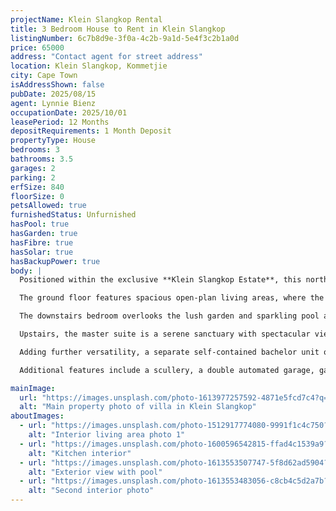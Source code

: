 ```yaml
---
projectName: Klein Slangkop Rental
title: 3 Bedroom House to Rent in Klein Slangkop
listingNumber: 6c7b8d9e-3f0a-4c2b-9a1d-5e4f3c2b1a0d
price: 65000
address: "Contact agent for street address"
location: Klein Slangkop, Kommetjie
city: Cape Town
isAddressShown: false
pubDate: 2025/08/15
agent: Lynnie Bienz
occupationDate: 2025/10/01
leasePeriod: 12 Months
depositRequirements: 1 Month Deposit
propertyType: House
bedrooms: 3
bathrooms: 3.5
garages: 2
parking: 2
erfSize: 840
floorSize: 0
petsAllowed: true
furnishedStatus: Unfurnished
hasPool: true
hasGarden: true
hasFibre: true
hasSolar: true
hasBackupPower: true
body: |
  Positioned within the exclusive **Klein Slangkop Estate**, this north-facing villa offers a sophisticated and private lifestyle in one of the most sought-after locations along the Cape Peninsula.

  The ground floor features spacious open-plan living areas, where the kitchen, dining, and lounge seamlessly flow together—flooded with natural light and designed for easy, elegant indoor outdoor living. A separate lounge provides a more intimate space, perfect as a TV room, reading nook, or home office.

  The downstairs bedroom overlooks the lush garden and sparkling pool and comes complete with its own dressing room and en-suite bathroom, ideal as a private guest suite or second master.

  Upstairs, the master suite is a serene sanctuary with spectacular views of Chapman's Peak and Noordhoek Beach. Light, sunny, and generously proportioned, it also includes a dressing room and a luxurious en-suite bathroom.

  Adding further versatility, a separate self-contained bachelor unit offers the perfect space for a home office, older children, or visiting guests. This unit serves as the third bedroom in the home.

  Additional features include a scullery, a double automated garage, garden irrigation, inverter, and alarm system. Enjoy secure, tranquil coastal living in a home designed for both comfort and style.

mainImage:
  url: "https://images.unsplash.com/photo-1613977257592-4871e5fcd7c4?q=80&w=2670&auto=format&fit=crop&ixlib=rb-4.0.3&ixid=M3wxMjA3fDB8MHxwaG90by1wYWdlfHx8fGVufDB8fHx8fA%3D%3D"
  alt: "Main property photo of villa in Klein Slangkop"
aboutImages:
  - url: "https://images.unsplash.com/photo-1512917774080-9991f1c4c750?q=80&w=2670&auto=format&fit=crop&ixlib=rb-4.0.3&ixid=M3wxMjA3fDB8MHxwaG90by1wYWdlfHx8fGVufDB8fHx8fA%3D%3D"
    alt: "Interior living area photo 1"
  - url: "https://images.unsplash.com/photo-1600596542815-ffad4c1539a9?q=80&w=2675&auto=format&fit=crop&ixlib=rb-4.0.3&ixid=M3wxMjA3fDB8MHxwaG90by1wYWdlfHx8fGVufDB8fHx8fA%3D%3D"
    alt: "Kitchen interior"
  - url: "https://images.unsplash.com/photo-1613553507747-5f8d62ad5904?q=80&w=2670&auto=format&fit=crop&ixlib=rb-4.0.3&ixid=M3wxMjA3fDB8MHxwaG90by1wYWdlfHx8fGVufDB8fHx8fA%3D%3D"
    alt: "Exterior view with pool"
  - url: "https://images.unsplash.com/photo-1613553483056-c8cb4c5d2a7b?q=80&w=2670&auto=format&fit=crop&ixlib=rb-4.0.3&ixid=M3wxMjA3fDB8MHxwaG90by1wYWdlfHx8fGVufDB8fHx8fA%3D%3D"
    alt: "Second interior photo"
---
```

